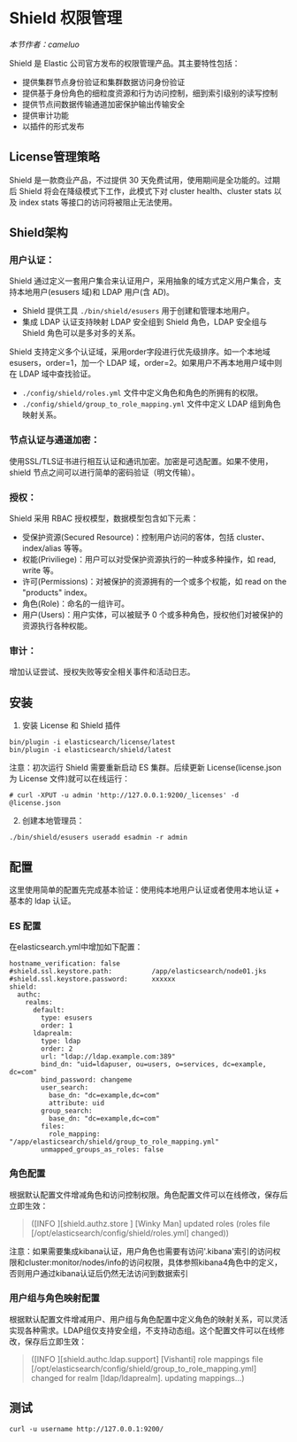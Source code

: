 # Shield 权限管理

*本节作者：cameluo*

Shield 是 Elastic 公司官方发布的权限管理产品。其主要特性包括：

* 提供集群节点身份验证和集群数据访问身份验证
* 提供基于身份角色的细粒度资源和行为访问控制，细到索引级别的读写控制
* 提供节点间数据传输通道加密保护输出传输安全
* 提供审计功能
* 以插件的形式发布

## License管理策略

Shield 是一款商业产品，不过提供 30 天免费试用，使用期间是全功能的。过期后 Shield 将会在降级模式下工作，此模式下对 cluster health、cluster stats 以及 index stats 等接口的访问将被阻止无法使用。

## Shield架构

### 用户认证：

Shield 通过定义一套用户集合来认证用户，采用抽象的域方式定义用户集合，支持本地用户(esusers 域)和 LDAP 用户(含 AD)。

* Shield 提供工具 `./bin/shield/esusers` 用于创建和管理本地用户。
* 集成 LDAP 认证支持映射 LDAP 安全组到 Shield 角色，LDAP 安全组与 Shield 角色可以是多对多的关系。

Shield 支持定义多个认证域，采用order字段进行优先级排序。如一个本地域 esusers，order=1，加一个 LDAP 域，order=2。如果用户不再本地用户域中则在 LDAP 域中查找验证。

* `./config/shield/roles.yml` 文件中定义角色和角色的所拥有的权限。
* `./config/shield/group_to_role_mapping.yml` 文件中定义 LDAP 组到角色映射关系。

### 节点认证与通道加密：

使用SSL/TLS证书进行相互认证和通讯加密。加密是可选配置。如果不使用，shield 节点之间可以进行简单的密码验证（明文传输）。

### 授权：

Shield 采用 RBAC 授权模型，数据模型包含如下元素： 

* 受保护资源(Secured Resource)：控制用户访问的客体，包括 cluster、index/alias 等等。
* 权能(Priviliege)：用户可以对受保护资源执行的一种或多种操作，如 read, write 等。
* 许可(Permissions)：对被保护的资源拥有的一个或多个权能，如 read on the "products" index。
* 角色(Role)：命名的一组许可。
* 用户(Users)：用户实体，可以被赋予 0 个或多种角色，授权他们对被保护的资源执行各种权能。

### 审计：

增加认证尝试、授权失败等安全相关事件和活动日志。

## 安装


1. 安装 License 和 Shield 插件

```
bin/plugin -i elasticsearch/license/latest
bin/plugin -i elasticsearch/shield/latest
```

注意：初次运行 Shield 需要重新启动 ES 集群。后续更新 License(license.json 为 License 文件)就可以在线运行：

```
# curl -XPUT -u admin 'http://127.0.0.1:9200/_licenses' -d @license.json
```

2. 创建本地管理员：

```
./bin/shield/esusers useradd esadmin -r admin
```

## 配置

这里使用简单的配置先完成基本验证：使用纯本地用户认证或者使用本地认证 + 基本的 ldap 认证。

### ES 配置

在elasticsearch.yml中增加如下配置：

```
hostname_verification: false
#shield.ssl.keystore.path:          /app/elasticsearch/node01.jks
#shield.ssl.keystore.password:      xxxxxx
shield:
  authc:
    realms:
      default:
        type: esusers
        order: 1
      ldaprealm:
        type: ldap
        order: 2
        url: "ldap://ldap.example.com:389"
        bind_dn: "uid=ldapuser, ou=users, o=services, dc=example, dc=com"
        bind_password: changeme
        user_search:
          base_dn: "dc=example,dc=com"
          attribute: uid
        group_search:
          base_dn: "dc=example,dc=com"
        files:
          role_mapping: "/app/elasticsearch/shield/group_to_role_mapping.yml"
        unmapped_groups_as_roles: false 
```

### 角色配置

根据默认配置文件增减角色和访问控制权限。角色配置文件可以在线修改，保存后立即生效：

> ([INFO ][shield.authz.store       ] [Winky Man] updated roles (roles file [/opt/elasticsearch/config/shield/roles.yml] changed))

注意：如果需要集成kibana认证，用户角色也需要有访问'.kibana'索引的访问权限和cluster:monitor/nodes/info的访问权限，具体参照kibana4角色中的定义，否则用户通过kibana认证后仍然无法访问到数据索引

### 用户组与角色映射配置

根据默认配置文件增减用户、用户组与角色配置中定义角色的映射关系，可以灵活实现各种需求。LDAP组仅支持安全组，不支持动态组。这个配置文件可以在线修改，保存后立即生效：

> ([INFO ][shield.authc.ldap.support] [Vishanti] role mappings file [/opt/elasticsearch/config/shield/group_to_role_mapping.yml] changed for realm [ldap/ldaprealm]. updating mappings...)

## 测试

`curl -u username http://127.0.0.1:9200/`
